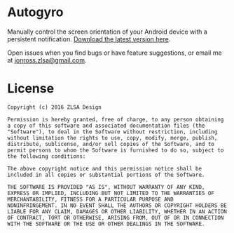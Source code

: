 
# Autogyro

Manually control the screen orientation of your Android device with a
persistent
notification. [Download the latest version here](https://github.com/zlsa/autogyro/releases).

Open issues when you find bugs or have feature suggestions, or email
me at
[jonross.zlsa@gmail.com](jonross.zlsa@gmail.com?subject=Autogyro).

# License

```
Copyright (c) 2016 ZLSA Design

Permission is hereby granted, free of charge, to any person obtaining
a copy of this software and associated documentation files (the
"Software"), to deal in the Software without restriction, including
without limitation the rights to use, copy, modify, merge, publish,
distribute, sublicense, and/or sell copies of the Software, and to
permit persons to whom the Software is furnished to do so, subject to
the following conditions:

The above copyright notice and this permission notice shall be
included in all copies or substantial portions of the Software.

THE SOFTWARE IS PROVIDED "AS IS", WITHOUT WARRANTY OF ANY KIND,
EXPRESS OR IMPLIED, INCLUDING BUT NOT LIMITED TO THE WARRANTIES OF
MERCHANTABILITY, FITNESS FOR A PARTICULAR PURPOSE AND
NONINFRINGEMENT. IN NO EVENT SHALL THE AUTHORS OR COPYRIGHT HOLDERS BE
LIABLE FOR ANY CLAIM, DAMAGES OR OTHER LIABILITY, WHETHER IN AN ACTION
OF CONTRACT, TORT OR OTHERWISE, ARISING FROM, OUT OF OR IN CONNECTION
WITH THE SOFTWARE OR THE USE OR OTHER DEALINGS IN THE SOFTWARE.
```
